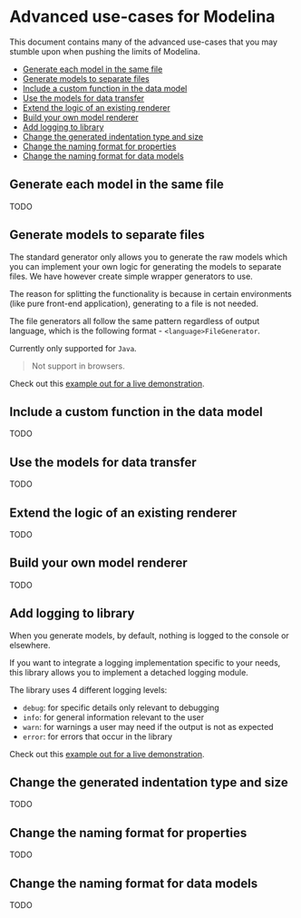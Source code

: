 # Advanced use-cases for Modelina
This document contains many of the advanced use-cases that you may stumble upon when pushing the limits of Modelina.

<!-- toc is generated with GitHub Actions do not remove toc markers -->

<!-- toc -->

- [Generate each model in the same file](#generate-each-model-in-the-same-file)
- [Generate models to separate files](#generate-models-to-separate-files)
- [Include a custom function in the data model](#include-a-custom-function-in-the-data-model)
- [Use the models for data transfer](#use-the-models-for-data-transfer)
- [Extend the logic of an existing renderer](#extend-the-logic-of-an-existing-renderer)
- [Build your own model renderer](#build-your-own-model-renderer)
- [Add logging to library](#add-logging-to-library)
- [Change the generated indentation type and size](#change-the-generated-indentation-type-and-size)
- [Change the naming format for properties](#change-the-naming-format-for-properties)
- [Change the naming format for data models](#change-the-naming-format-for-data-models)

<!-- tocstop -->

## Generate each model in the same file
TODO 

## Generate models to separate files

The standard generator only allows you to generate the raw models which you can implement your own logic for generating the models to separate files. We have however create simple wrapper generators to use.

The reason for splitting the functionality is because in certain environments (like pure front-end application), generating to a file is not needed.

The file generators all follow the same pattern regardless of output language, which is the following format - `<language>FileGenerator`.


Currently only supported for `Java`.

> Not support in browsers.

Check out this [example out for a live demonstration](../examples/generate-to-files).

## Include a custom function in the data model
TODO 

## Use the models for data transfer
TODO 

## Extend the logic of an existing renderer
TODO 

## Build your own model renderer
TODO 

## Add logging to library
When you generate models, by default, nothing is logged to the console or elsewhere.

If you want to integrate a logging implementation specific to your needs, this library allows you to implement a detached logging module.

The library uses 4 different logging levels:
- `debug`: for specific details only relevant to debugging
- `info`: for general information relevant to the user
- `warn`: for warnings a user may need if the output is not as expected
- `error`: for errors that occur in the library

Check out this [example out for a live demonstration](../examples/custom-logging).

## Change the generated indentation type and size
TODO 

## Change the naming format for properties
TODO 

## Change the naming format for data models
TODO
